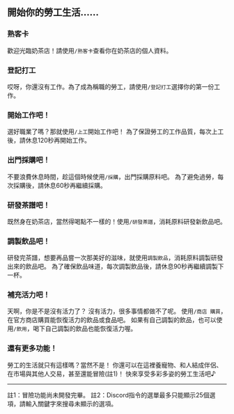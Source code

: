 ## 開始你的勞工生活……
### 熟客卡
歡迎光臨奶茶店！請使用`/熟客卡`查看你在奶茶店的個人資料。

### 登記打工
哎呀，你還沒有工作。為了成為稱職的勞工，請使用`/登記打工`選擇你的第一份工作。

### 開始工作吧！
選好職業了嗎？那就使用`/上工`開始工作吧！
為了保證勞工的工作品質，每次上工後，請休息120秒再開始工作。

### 出門採購吧！
不要浪費休息時間，趁這個時候使用`/採購`，出門採購原料吧。
為了避免過勞，每次採購後，請休息60秒再繼續採購。

### 研發茶譜吧！
既然身在奶茶店，當然得喝點不一樣的！使用`/研發茶譜`，消耗原料研發新飲品吧。

### 調製飲品吧！
研發完茶譜，想要再品嘗一次那美好的滋味，就使用`調製飲品`，消耗原料調製研發出來的飲品吧。
為了確保飲品味道，每次調製飲品後，請休息90秒再繼續調製下一杯。

### 補充活力吧！
天啊，你是不是沒有活力了？
沒有活力，很多事情都做不了呢。
使用`/商店 購買`，在官方商店購買能恢復活力的飲品或食品吧。
如果有自己調製的飲品，也可以使用`/飲用`，喝下自己調製的飲品也能恢復活力喔。

### 還有更多功能！
勞工的生活就只有這樣嗎？當然不是！
你還可以在這裡養寵物、和人結成伴侶、在市場與其他人交易，甚至還能冒險(註1)！
快來享受多彩多姿的勞工生活吧♪

***

註1：冒險功能尚未開發完畢。
註2：Discord指令的選單最多只能顯示25個選項，請輸入關鍵字來搜尋未顯示的選項。

